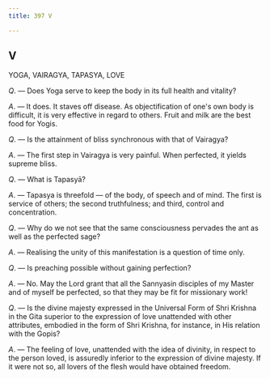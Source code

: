 ```yaml
---
title: 397 V

---
```

  

## V

YOGA, VAIRAGYA, TAPASYA, LOVE

*Q*. — Does Yoga serve to keep the body in its full health and vitality?

*A*. — It does. It staves off disease. As objectification of one's own
body is difficult, it is very effective in regard to others. Fruit and
milk are the best food for Yogis.

*Q*. — Is the attainment of bliss synchronous with that of Vairagya?

*A*. — The first step in Vairagya is very painful. When perfected, it
yields supreme bliss.

*Q*. — What is Tapasyā?

*A*. — Tapasya is threefold — of the body, of speech and of mind. The
first is service of others; the second truthfulness; and third, control
and concentration.

*Q*. — Why do we not see that the same consciousness pervades the ant as
well as the perfected sage?

*A*. — Realising the unity of this manifestation is a question of time
only.

*Q*. — Is preaching possible without gaining perfection?

*A*. — No. May the Lord grant that all the Sannyasin disciples of my
Master and of myself be perfected, so that they may be fit for
missionary work!

*Q*. — Is the divine majesty expressed in the Universal Form of Shri
Krishna in the Gita superior to the expression of love unattended with
other attributes, embodied in the form of Shri Krishna, for instance, in
His relation with the Gopis?

*A*. — The feeling of love, unattended with the idea of divinity, in
respect to the person loved, is assuredly inferior to the expression of
divine majesty. If it were not so, all lovers of the flesh would have
obtained freedom.